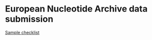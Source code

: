 # European Nucleotide Archive data submission

[Sample checklist](https://www.ebi.ac.uk/ena/submit/checklists)

